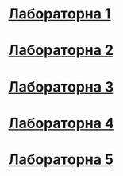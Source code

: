 # [Лабораторна 1](https://github.com/Oleh-Hrytsyk/Oleh_Hrytsyk.git)
# [Лабораторна 2](https://github.com/Oleh-Hrytsyk/Oleh_Hrytsyk/tree/master/lab2)
# [Лабораторна 3](https://github.com/Oleh-Hrytsyk/Oleh_Hrytsyk/tree/master/lab3)
# [Лабораторна 4](https://github.com/Oleh-Hrytsyk/Oleh_Hrytsyk/tree/master/lab4)
# [Лабораторна 5](https://github.com/Oleh-Hrytsyk/Oleh_Hrytsyk/tree/master/lab5)
